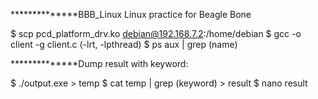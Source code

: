 **************BBB_Linux
Linux practice for Beagle Bone

$ scp pcd_platform_drv.ko debian@192.168.7.2:/home/debian
$ gcc -o client -g client.c (-lrt, -lpthread)
$ ps aux | grep (name)

**************Dump result with keyword:

$ ./output.exe > temp
$ cat temp | grep (keyword) > result
$ nano result 